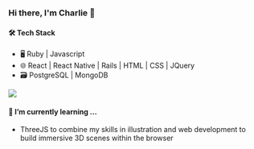 ### Hi there, I'm Charlie 👋

#### 🛠 Tech Stack
- 🖥 Ruby | Javascript
- 🌐 React | React Native | Rails | HTML | CSS | JQuery
- 🗃 PostgreSQL | MongoDB

<p>
<a href='#'><img src=“https://github-readme-stats.vercel.app/api?username=charliefischera9&show_icons=true&count_private=true&theme=dark” width=“350”></a>
</p>

#### 🌱 I’m currently learning ...
- ThreeJS to combine my skills in illustration and web development to build immersive 3D scenes within the browser
